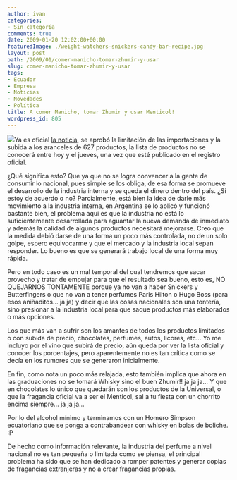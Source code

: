 ```yaml
---
author: ivan
categories:
- Sin categoría
comments: true
date: 2009-01-20 12:02:00+00:00
featuredImage: ./weight-watchers-snickers-candy-bar-recipe.jpg
layout: post
path: /2009/01/comer-manicho-tomar-zhumir-y-usar
slug: comer-manicho-tomar-zhumir-y-usar
tags:
- Ecuador
- Empresa
- Noticias
- Novedades
- Política
title: A comer Manicho, tomar Zhumir y usar Menticol!
wordpress_id: 805
---
```


[![](/photos/weight-watchers-snickers-candy-bar-recipe.jpg)](https://4.bp.blogspot.com/_T2UWuNJg3dQ/SXXhyTQvTaI/AAAAAAAABTg/czr5URiHVRY/s1600-h/weight+watchers+snickers+candy+bar+recipe.jpg)Ya es oficial [la noticia](https://www.eluniverso.com/2009/01/20/1/1356/AED7B00FD56B4CD2BE4B6A3D2CD978FF.html), se aprobó la limitación de las importaciones y la subida a los aranceles de 627 productos, la lista de productos no se conocerá entre hoy y el jueves, una vez que esté publicado en el registro oficial.

¿Qué significa esto? Que ya que no se logra convencer a la gente de consumir lo nacional, pues simple se los obliga, de esa forma se promueve el desarrollo de la industria interna y se queda el dinero dentro del país. ¿Si estoy de acuerdo o no? Parcialmente, está bien la idea de darle más movimiento a la industria interna, en Argentina se lo aplicó y funcionó bastante bien, el problema aquí es que la industria no está lo suficientemente desarrollada para aguantar la nueva demanda de inmediato y además la calidad de algunos productos necesitará mejorarse. Creo que la medida debió darse de una forma un poco más controlada, no de un solo golpe, espero equivocarme y que el mercado y la industria local sepan responder. Lo bueno es que se generará trabajo local de una forma muy rápida.

Pero en todo caso es un mal temporal del cual tendremos que sacar provecho y tratar de empujar para que el resultado sea bueno, esto es, NO QUEJARNOS TONTAMENTE porque ya no van a haber Snickers y Butterfingers o que no van a tener perfumes Paris Hilton o Hugo Boss (para esos aniñaditos... ja ja) y decir que las cosas nacionales son una tontería, sino presionar a la industria local para que saque productos más elaborados o más opciones.

Los que más van a sufrir son los amantes de todos los productos limitados o con subida de precio, chocolates, perfumes, autos, licores, etc... Yo me incluyo por el vino que subirá de precio, aún queda por ver la lista oficial y conocer los porcentajes, pero aparentemente no es tan crítica como se decía en los rumores que se generaron inicialmente.

En fin, como nota un poco más relajada, esto también implica que ahora en las graduaciones no se tomará Whisky sino el buen Zhumir!! ja ja ja... Y que en chocolates lo único que quedarán son los productos de la Universal, o que la fragancia oficial va a ser el Menticol, sal a tu fiesta con un chorrito encima siempre... ja ja ja...

Por lo del alcohol mínimo y terminamos con un Homero Simpson ecuatoriano que se ponga a contrabandear con whisky en bolas de boliche. :P

De hecho como información relevante, la industria del perfume a nivel nacional no es tan pequeña o limitada como se piensa, el principal problema ha sido que se han dedicado a romper patentes y generar copias de fragancias extranjeras y no a crear fragancias propias.
